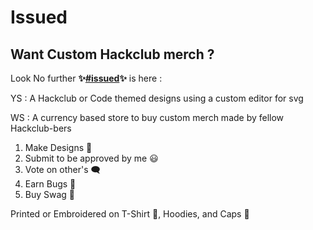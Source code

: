 # Issued

## Want Custom Hackclub merch ?

Look No further <strong>✨<a href=https://hackclub.slack.com/archives/C09C9M0N2UC>#issued</a>✨</strong> is here :

YS : A Hackclub or Code themed designs using a custom editor for svg

WS : A currency based store to buy custom merch made by fellow Hackclub-bers

1. Make Designs 🎨
2. Submit to be approved by me 😃
3. Vote on other's 🗨️
4. Earn Bugs 🐛
5. Buy Swag 🤑

Printed or Embroidered on T-Shirt 👕, Hoodies, and Caps 🧢

